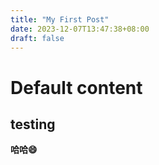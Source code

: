 ```yaml
---
title: "My First Post"
date: 2023-12-07T13:47:38+08:00
draft: false
---
```


# Default content
## testing
**哈哈😄**